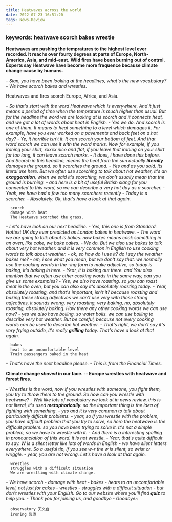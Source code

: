 ```yaml
---
title: Heatwaves across the world
date: 2022-07-23 16:51:20
tags: News-Review
---
```


### keywords: heatwave scorch bakes wrestle

**Heatwaves are pushing the tempratures to the highest level ever recorded. It reachs over fourty degrees at parts of Europe, North-America, Asia, and mid-east.**
**Wild fires have been burning out of control. Experts say Heatwave have become more frequence because climate change cause by humans.**

\- _Sian, you have been looking at the headlines, what's the new vocabulary?_
\- _We have scorch bakes and wrestles._

Heatwaves and fires scorch Europe, Africa, and Asia.

\- _So that's start with the word Heatwave which is everywhere. And it just means a period of time when the temprature is much higher than usual. But for the headline the word we are looking at is scorch and it connects heat, and we got a lot of words about heat in English._
\- _Yes we do. And scorch is one of them. It means to heat something to a level which damages it. For example, have you ever worked on a pavements and back feet on a hot day?_
\- _Ye, it horrible isn't it. It can scorch your bottom of feet. And that word scorch we can use it with the word marks. Now for example, if you ironing your shirt, xxxxx nice and flat, if you leave that ironing on your shirt for too long, it can leave scorch marks._
\- _It does, i have done this before. And Scorch in this headline, means the heat from the sun actually **literally** damages the ground. so it scorches the ground._
\- _Yes and as you said. its literal use here. But we often use scorching to talk about hot weather, it's an **exaggeration**, when we said it's scorching, we don't usually mean that the ground is burning._
\- _and here is a bit of useful British slang for you connected to this word, so we can describe a very hot day as a scorcher._
\- _Yeah, we have had a few too many scorchers recently_
\- _Today is a scorcher._
\- _Absolutely. Ok, that's have a look at that again._

```
  scorch
  damage with heat
  The Heatwave scorched the grass.
```

\- _Let's have look on our next headline._
\- _Yes, this one is from Standard. Hottest UK day ever predicted as London bakes in heatwave._
\- _The word we are going to talk about is bakes. now bakes means cook something in an oven, like cake, we bake cakes._
\- _We do. But we also use bakes to talk about very hot weather. and it is very common in English to use cooking words to talk about weather._
\- _ok, so how do i use it? do i say the weather bakes me?_
\- _em, i see what you mean, but we don't say that. we normally use the cooking words in the -ing form to make adjective, so today is baking, it's baking in here._
\- _Year, it is baking out there. and You also mention that we often use other cooking words in the same way, can you give us some examples?_
\- _Yes, we also have roasting. so you can roast meat in the oven, but you can also say it's absolutely roasting today._
\- _Year, absolutely roasting, and that's important, isn't it? because roasting and baking these strong adjectives we can't use very with these strong adjectives, it sounds wrong, very roasting, very baking, no, absolutely roasting, absolutely baking. How there any other cooking words we can use now?_
\- _yes we also have boiling. so water boils. we can use boiling to describe very hot weather. But be careful, because not every cooking words can be used to describe hot weather._
\- _That's right, we don't say it's very frying outside, it's really **grilling** today. That's have a look at that again._

```
  bakes
  heat to an uncomfortable level
  Train passengers baked in the heat
```

\- _That's have the next headline please._
\- _This is from the Financial Times._

**Climate change _shoved_ in our face. -- Europe wrestles with heatwave and forest fires.**

\- _Wrestles is the word, now if you wrestles with someone, you fight them, you try to throw them to the ground. So how can you wrestle with heatwave?_
\- _Well like lots of vocabulary we look at in news review, this is not literal, it's used **metaphorically**. so the important thing is the idea of fighting with something._
\- _yes and it is very common to talk about particularly difficult problems._
\- _year, so if you wrestle with the problem, you have difficult problem that you try to solve, so here the heatwave is the difficult problem. so you have been trying to solve it. It's not a simple problem, so we have to wrestle with it._
\- _And there is a interesting spelling in pronounciation of this word. it is not wrestle._
\- _Year, that's quite difficult to say. W is a silent letter like lots of words in English - we have silent letters everywhere. So a useful tip, if you see w-r the w is silent, so wrist or wriggle._
\- _year, you are not wrong. Let's have a look at that again._

```
  wrestles
  struggles with a difficult situation
  We are wrestling with climate change.
```

\- _We have scorch - damage with heat_
\- _bakes - heats to an uncomfortable level, not just for cakes_
\- _wrestles - struggles with a difficult situation_
\- _but don't wrestles with your English. Go to our website where you'll find **quiz** to help you._
\- _Thank you for joining us, and goodbye_
\- _Goodbye~_

```
  observatory 天文台
  ironing 熨烫
```
